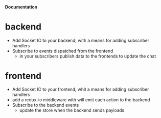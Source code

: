 
####  Documentation  
<!-- Write a description of the project in your README.md -->

# backend
* Add Socket IO to your backend, with a means for adding subscriber handlers
* Subscribe to events dispatched from the frontend
  * in your subscribers publish data to the frontends to update the chat

# frontend
* Add Socket IO to your frontend, whit a means for adding subscriber handlers
* add a redux-io middleware with will emit each action to the backend
* Subscribe to the backend events
  * update the store when the backend sends payloads
